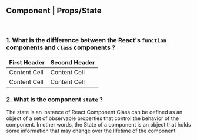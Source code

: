 
## Component | Props/State

<br>

### 1.  What is the diffference between the React's `function` components and `class` components ?
First Header  | Second Header
------------- | -------------
Content Cell  | Content Cell
Content Cell  | Content Cell
### 2.  What is the component `state` ?
The state is an instance of React Component Class can be defined as an object of a set of observable properties that control the behavior of the component. In other words, the State of a component is an object that holds some information that may change over the lifetime of the component

<br>
